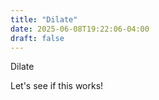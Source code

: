 ```yaml
---
title: "Dilate"
date: 2025-06-08T19:22:06-04:00
draft: false
---
```


Dilate

Let's see if this works!
